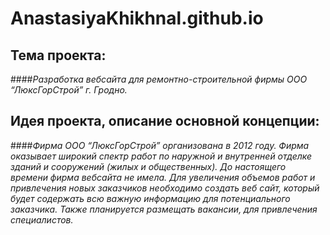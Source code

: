 # AnastasiyaKhikhnal.github.io
## Тема проекта:
####*Разработка вебсайта для ремонтно-строительной фирмы ООО “ЛюксГорСтрой” г. Гродно.*
## Идея проекта, описание основной концепции:
####*Фирма ООО “ЛюксГорСтрой” организована в 2012 году. Фирма оказывает широкий спектр работ по наружной и внутренней отделке зданий и сооружений (жилых и общественных). До настоящего времени фирма вебсайта не имела.  Для увеличения объемов работ и привлечения новых заказчиков необходимо создать веб сайт, который будет содержать всю важную информацию для потенциального заказчика. Также планируется размещать вакансии, для привлечения специалистов.*
